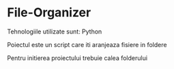 # File-Organizer
Tehnologiile utilizate sunt: Python

Poiectul este un script care iti aranjeaza fisiere in foldere

Pentru initierea proiectului trebuie calea folderului 
